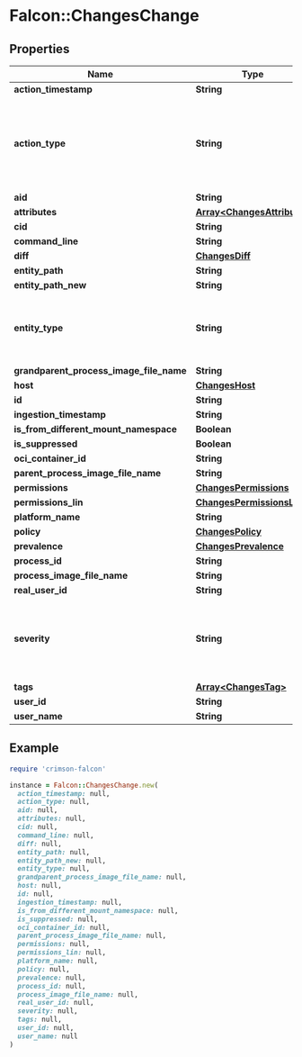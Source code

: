 # Falcon::ChangesChange

## Properties

| Name | Type | Description | Notes |
| ---- | ---- | ----------- | ----- |
| **action_timestamp** | **String** |  |  |
| **action_type** | **String** | Possible values: UNKNOWN, CREATE, WRITE, DELETE, SET, RENAME. |  |
| **aid** | **String** |  |  |
| **attributes** | [**Array&lt;ChangesAttribute&gt;**](ChangesAttribute.md) |  | [optional] |
| **cid** | **String** |  |  |
| **command_line** | **String** |  |  |
| **diff** | [**ChangesDiff**](ChangesDiff.md) |  | [optional] |
| **entity_path** | **String** |  |  |
| **entity_path_new** | **String** |  | [optional] |
| **entity_type** | **String** | Possible values: UNKNOWN, FILE, DIR, REGKEY,  REGVAL. |  |
| **grandparent_process_image_file_name** | **String** |  | [optional] |
| **host** | [**ChangesHost**](ChangesHost.md) |  | [optional] |
| **id** | **String** |  |  |
| **ingestion_timestamp** | **String** |  |  |
| **is_from_different_mount_namespace** | **Boolean** |  | [optional] |
| **is_suppressed** | **Boolean** |  |  |
| **oci_container_id** | **String** |  | [optional] |
| **parent_process_image_file_name** | **String** |  | [optional] |
| **permissions** | [**ChangesPermissions**](ChangesPermissions.md) |  | [optional] |
| **permissions_lin** | [**ChangesPermissionsLin**](ChangesPermissionsLin.md) |  | [optional] |
| **platform_name** | **String** |  |  |
| **policy** | [**ChangesPolicy**](ChangesPolicy.md) |  | [optional] |
| **prevalence** | [**ChangesPrevalence**](ChangesPrevalence.md) |  | [optional] |
| **process_id** | **String** |  |  |
| **process_image_file_name** | **String** |  |  |
| **real_user_id** | **String** |  | [optional] |
| **severity** | **String** | Possible values: UNKNOWN, LOW, MEDIUM, HIGH, CRITICAL |  |
| **tags** | [**Array&lt;ChangesTag&gt;**](ChangesTag.md) |  | [optional] |
| **user_id** | **String** |  |  |
| **user_name** | **String** |  |  |

## Example

```ruby
require 'crimson-falcon'

instance = Falcon::ChangesChange.new(
  action_timestamp: null,
  action_type: null,
  aid: null,
  attributes: null,
  cid: null,
  command_line: null,
  diff: null,
  entity_path: null,
  entity_path_new: null,
  entity_type: null,
  grandparent_process_image_file_name: null,
  host: null,
  id: null,
  ingestion_timestamp: null,
  is_from_different_mount_namespace: null,
  is_suppressed: null,
  oci_container_id: null,
  parent_process_image_file_name: null,
  permissions: null,
  permissions_lin: null,
  platform_name: null,
  policy: null,
  prevalence: null,
  process_id: null,
  process_image_file_name: null,
  real_user_id: null,
  severity: null,
  tags: null,
  user_id: null,
  user_name: null
)
```

